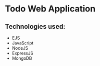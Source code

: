 <h1> Todo Web Application </h1>
<h2> Technologies used: </h2>
<ul>
    <li> EJS </li>
    <li> JavaScript </li>
    <li> NodeJS </li>
    <li> ExpressJS </li>
    <li> MongoDB </li>
</ul>